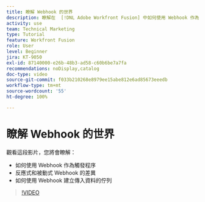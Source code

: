 ```yaml
---
title: 瞭解 Webhook 的世界
description: 瞭解在  [!DNL Adobe Workfront Fusion] 中如何使用 Webhook 作為觸發程序，以及如何使用 Webhook 建立傳入資料的佇列。
activity: use
team: Technical Marketing
type: Tutorial
feature: Workfront Fusion
role: User
level: Beginner
jira: KT-9050
exl-id: 87140000-e26b-48b3-ad58-c60b6be7a7fa
recommendations: noDisplay,catalog
doc-type: video
source-git-commit: f033b210268e8979ee15abe812e6ad85673eeedb
workflow-type: tm+mt
source-wordcount: '55'
ht-degree: 100%

---
```


# 瞭解 Webhook 的世界

觀看這段影片，您將會瞭解：

* 如何使用 Webhook 作為觸發程序
* 反應式和被動式 Webhook 的差異
* 如何使用 Webhook 建立傳入資料的佇列

>[!VIDEO](https://video.tv.adobe.com/v/335291/?quality=12&learn=on)
